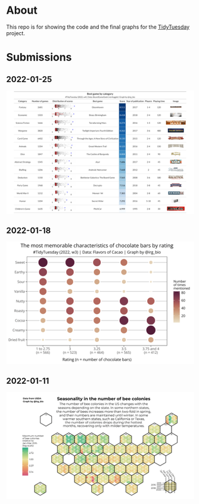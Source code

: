 About
================

This repo is for showing the code and the final graphs for
the [TidyTuesday](https://github.com/rfordatascience/tidytuesday)
project.


Submissions
================

## 2022-01-25

![Table of board game info](2022/2022-01-25/final_graph.png)

## 2022-01-18

![Most mentioned features of chocolate bars](2022/2022-01-18/final_graph.png)

## 2022-01-11

![Seasonality in the number of bee colonies in the US](2022/2022-01-11/final_graph.png)


